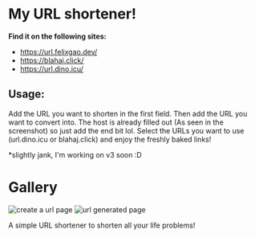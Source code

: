 # My URL shortener!

**Find it on the following sites:**
- https://url.felixgao.dev/
- https://blahaj.click/
- https://url.dino.icu/

## Usage:

Add the URL you want to shorten in the first field. Then add the URL you want to convert into. The host is already filled out (As seen in the screenshot) so just add the end bit lol. Select the URLs you want to use (url.dino.icu or blahaj.click) and enjoy the freshly baked links!

*slightly jank, I'm working on v3 soon :D

# Gallery
![create a url page](https://github.com/user-attachments/assets/553565c4-3a36-47c1-814b-a9a3c141e598)
![url generated page](https://github.com/user-attachments/assets/3cdbdf6f-d0b3-48c1-a5a9-1107dc97eef8)



A simple URL shortener to shorten all your life problems!
